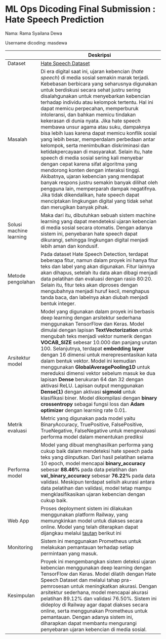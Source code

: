 # ML Ops Dicoding Final Submission : Hate Speech Prediction
Nama: Rama Syailana Dewa

Username dicoding: masdewa

| | Deskripsi |
| ----------- | ----------- |
| Dataset | [Hate Speech Dataset](https://www.kaggle.com/datasets/elgringofrances/english-hate-speech-superset/data) |
| Masalah | Di era digital saat ini, ujaran kebencian (*hate speech*) di media sosial semakin marak terjadi. Kebebasan berbicara yang seharusnya digunakan untuk berdiskusi secara sehat justru sering disalahgunakan untuk menyebarkan kebencian terhadap individu atau kelompok tertentu. Hal ini dapat memicu perpecahan, memperburuk intoleransi, dan bahkan memicu tindakan kekerasan di dunia nyata. Jika hate speech membawa unsur agama atau suku, dampaknya bisa lebih luas karena dapat memicu konflik sosial yang lebih besar, memperdalam perbedaan antar kelompok, serta menimbulkan diskriminasi dan ketidakpercayaan di masyarakat. Selain itu, hate speech di media sosial sering kali menyebar dengan cepat karena sifat algoritma yang mendorong konten dengan interaksi tinggi. Akibatnya, ujaran kebencian yang mendapat banyak respons justru semakin banyak dilihat oleh pengguna lain, memperparah dampak negatifnya. Jika tidak dikendalikan, hate speech dapat menciptakan lingkungan digital yang tidak sehat dan merugikan banyak pihak. |
| Solusi machine learning | Maka dari itu, dibutuhkan sebuah sistem machine learning yang dapat mendeteksi ujaran kebencian di media sosial secara otomatis. Dengan adanya sistem ini, penyebaran hate speech dapat dikurangi, sehingga lingkungan digital menjadi lebih aman dan kondusif. |
| Metode pengolahan | Pada dataset Hate Speech Detection, terdapat beberapa fitur, namun dalam proyek ini hanya fitur teks dan label yang akan digunakan. Fitur lainnya akan dihapus, setelah itu data akan dibagi menjadi data pelatihan dan evaluasi dengan rasio 80:20. Selain itu, fitur teks akan diproses dengan mengubahnya menjadi huruf kecil, menghapus tanda baca, dan labelnya akan diubah menjadi bentuk integer. |
| Arsitektur model | Model yang digunakan dalam proyek ini berbasis deep learning dengan arsitektur sederhana menggunakan TensorFlow dan Keras. Model dimulai dengan lapisan **TextVectorization** untuk mengubah teks menjadi vektor numerik dengan **VOCAB_SIZE** sebesar 10.000 dan panjang urutan 100. Selanjutnya, terdapat **embedding layer** dengan 16 dimensi untuk merepresentasikan kata dalam bentuk vektor. Model ini kemudian menggunakan **GlobalAveragePooling1D** untuk mereduksi dimensi vektor sebelum masuk ke dua lapisan **Dense** berukuran 64 dan 32 dengan aktivasi ReLU. Lapisan output menggunakan **Dense(1)** dengan aktivasi **sigmoid** untuk klasifikasi biner. Model dikompilasi dengan **binary crossentropy** sebagai fungsi loss dan **Adam optimizer** dengan learning rate 0.01. |
| Metrik evaluasi | Metric yang digunakan pada model yaitu BinaryAccuracy, TruePositive, FalsePositive, TrueNegative, FalseNegative untuk mengevaluasi performa model dalam menentukan prediksi|
| Performa model | Model yang dibuat menghasilkan performa yang cukup baik dalam mendeteksi hate speech pada teks yang diinputkan. Dari hasil pelatihan selama 10 epoch, model mencapai **binary_accuracy** sebesar **88.46%** pada data pelatihan dan **val_binary_accuracy** sebesar **76.22%** pada data validasi. Meskipun terdapat selisih akurasi antara data pelatihan dan validasi, model tetap mampu mengklasifikasikan ujaran kebencian dengan cukup baik. |
| Web App | Proses deployment sistem ini dilakukan menggunakan platform Railway, yang memungkinkan model untuk diakses secara online. Model yang telah diterapkan dapat dijangkau melalui [tautan](https://hatespeech-prediction.up.railway.app/v1/models/hatespeech-prediction-model/metadata) berikut ini|
| Monitoring | Sistem ini menggunakan Prometheus untuk melakukan pemantauan terhadap setiap permintaan yang masuk. |
| Kesimpulan | Proyek ini mengembangkan sistem deteksi ujaran kebencian menggunakan deep learning dengan TensorFlow dan Keras. Model dilatih dengan Hate Speech Dataset dan melalui tahap pra-pemrosesan untuk meningkatkan akurasi. Dengan arsitektur sederhana, model mencapai akurasi pelatihan 89.12% dan validasi 76.50%. Sistem ini dideploy di Railway agar dapat diakses secara online, serta menggunakan Prometheus untuk pemantauan. Dengan adanya sistem ini, diharapkan dapat membantu mengurangi penyebaran ujaran kebencian di media sosial.|
